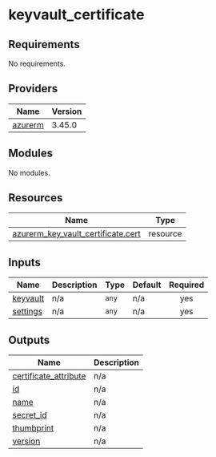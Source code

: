 # keyvault_certificate

<!-- BEGINNING OF PRE-COMMIT-TERRAFORM DOCS HOOK -->
## Requirements

No requirements.

## Providers

| Name | Version |
|------|---------|
| <a name="provider_azurerm"></a> [azurerm](#provider\_azurerm) | 3.45.0 |

## Modules

No modules.

## Resources

| Name | Type |
|------|------|
| [azurerm_key_vault_certificate.cert](https://registry.terraform.io/providers/hashicorp/azurerm/latest/docs/resources/key_vault_certificate) | resource |

## Inputs

| Name | Description | Type | Default | Required |
|------|-------------|------|---------|:--------:|
| <a name="input_keyvault"></a> [keyvault](#input\_keyvault) | n/a | `any` | n/a | yes |
| <a name="input_settings"></a> [settings](#input\_settings) | n/a | `any` | n/a | yes |

## Outputs

| Name | Description |
|------|-------------|
| <a name="output_certificate_attribute"></a> [certificate\_attribute](#output\_certificate\_attribute) | n/a |
| <a name="output_id"></a> [id](#output\_id) | n/a |
| <a name="output_name"></a> [name](#output\_name) | n/a |
| <a name="output_secret_id"></a> [secret\_id](#output\_secret\_id) | n/a |
| <a name="output_thumbprint"></a> [thumbprint](#output\_thumbprint) | n/a |
| <a name="output_version"></a> [version](#output\_version) | n/a |
<!-- END OF PRE-COMMIT-TERRAFORM DOCS HOOK -->
